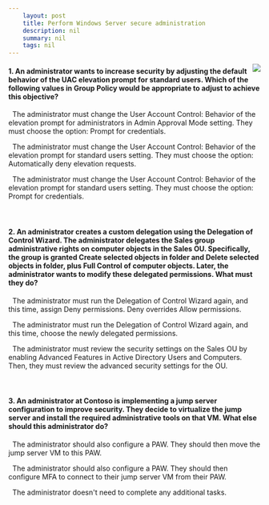 ```yaml
---
    layout: post
    title: Perform Windows Server secure administration 
    description: nil
    summary: nil
    tags: nil
---
```



 <a target="_blank" href="https://docs.microsoft.com/en-us/learn/modules/perform-windows-server-secure-administration/6-knowledge-check/"><i class="fas fa-external-link-alt"></i> </a>
 <img align="right" src="https://docs.microsoft.com/en-us/learn/achievements/perform-windows-server-secure-administration.svg">
####  1. An administrator wants to increase security by adjusting the default behavior of the UAC elevation prompt for standard users. Which of the following values in Group Policy would be appropriate to adjust to achieve this objective?


<i class='far fa-square'></i> &nbsp;&nbsp;The administrator must change the User Account Control: Behavior of the elevation prompt for administrators in Admin Approval Mode setting. They must choose the option: Prompt for credentials.

<i class='fas fa-check-square' style='color: Dodgerblue;'></i> &nbsp;&nbsp;The administrator must change the User Account Control: Behavior of the elevation prompt for standard users setting. They must choose the option: Automatically deny elevation requests.

<i class='far fa-square'></i> &nbsp;&nbsp;The administrator must change the User Account Control: Behavior of the elevation prompt for standard users setting. They must choose the option: Prompt for credentials.
<br />
<br />
<br />

####  2. An administrator creates a custom delegation using the Delegation of Control Wizard. The administrator delegates the Sales group administrative rights on computer objects in the Sales OU. Specifically, the group is granted Create selected objects in folder and Delete selected objects in folder, plus Full Control of computer objects. Later, the administrator wants to modify these delegated permissions. What must they do?


<i class='far fa-square'></i> &nbsp;&nbsp;The administrator must run the Delegation of Control Wizard again, and this time, assign Deny permissions. Deny overrides Allow permissions.

<i class='far fa-square'></i> &nbsp;&nbsp;The administrator must run the Delegation of Control Wizard again, and this time, choose the newly delegated permissions.

<i class='fas fa-check-square' style='color: Dodgerblue;'></i> &nbsp;&nbsp;The administrator must review the security settings on the Sales OU by enabling Advanced Features in Active Directory Users and Computers. Then, they must review the advanced security settings for the OU.
<br />
<br />
<br />

####  3. An administrator at Contoso is implementing a jump server configuration to improve security. They decide to virtualize the jump server and install the required administrative tools on that VM. What else should this administrator do?


<i class='far fa-square'></i> &nbsp;&nbsp;The administrator should also configure a PAW. They should then move the jump server VM to this PAW.

<i class='fas fa-check-square' style='color: Dodgerblue;'></i> &nbsp;&nbsp;The administrator should also configure a PAW. They should then configure MFA to connect to their jump server VM from their PAW.

<i class='far fa-square'></i> &nbsp;&nbsp;The administrator doesn't need to complete any additional tasks.
<br />
<br />
<br />
